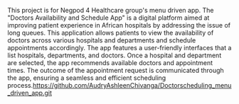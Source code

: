This project is for Negpod 4 Healthcare group's menu driven app. The "Doctors Availability and Schedule App" is a digital platform aimed at improving patient experience in African hospitals by addressing the issue of long queues. This application allows patients to view the availability of doctors across various hospitals and departments and schedule appointments accordingly.
The app features a user-friendly interfaces that a list hospitals, departments, and doctors. Once a hospital and department are selected, the app recommends available doctors and appointment times. The outcome of the appointment request is communicated through the app, ensuring a seamless and efficient scheduling process.https://github.com/AudryAshleenChivanga/Doctorscheduling_menu_driven_app.git

